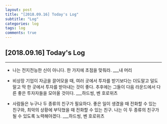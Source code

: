 ```yaml
---
layout: post
title: "[2018.09.16] Today's Log"
subtitle: "Log"
categories: log
tags: log
comments: true
---
```


[2018.09.16] Today's Log
-------------

****

- 나는 전지전능한 신이 아니다. 한 가지에 초점을 맞춰라. ___내 머리

- 비상장 기업이 자금을 끌어모을 때, 여러 곳에서 투자를 받기보다는 더도말고 덜도말고 딱 한 곳에서 투자를 받아내는 것이 좋다.
추후에는 그들이 다음 라운드에서 다른 좋은 투자자들을 모아올 것이다. ___하드씽, 벤 호로위츠

- 사람들은 누구나 두 종류의 친구가 필요하다.
좋은 일이 생겼을 때 전화할 수 있는 친구와, 최악의 상황에 부닥쳤을 때 전화할 수 있는 친구.
나는 이 두 종류의 친구가 될 수 있도록 노력해야겠다. ___하드씽, 벤 호로위츠